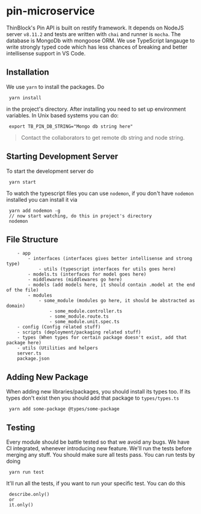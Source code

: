 # pin-microservice

ThinBlock's Pin API is built on restify framework. It depends on NodeJS server `v8.11.2` and tests are written with `chai` and runner is `mocha`. The database is MongoDb with mongoose ORM. We use TypeScript langauge to write strongly typed code which has less chances of breaking and better intellisense support in VS Code.

## Installation
We use `yarn` to install the packages. Do
```
 yarn install
```
in the project's directory. After installing you need to set up environment variables. In Unix based systems you can do:
```
 export TB_PIN_DB_STRING="Mongo db string here"
```

> Contact the collaborators to get remote db string and node string.

## Starting Development Server
To start the development server do
```
 yarn start
```
To watch the typescript files you can use `nodemon`, if you don't have `nodemon` installed you can install it via
```
 yarn add nodemon -g
 // now start watching, do this in project's directory
 nodemon
```

## File Structure
```
	- app
		- interfaces (interfaces gives better intellisense and strong type)
			- utils (typescript interfaces for utils goes here)
		- models.ts (interfaces for model goes here)
		- middlewares (middlewares go here)
		- models (add models here, it should contain .model at the end of the file)
		- modules
			- some_module (modules go here, it should be abstracted as domain)
				- some_module.controller.ts
				- some_module.route.ts
				- some_module.unit.spec.ts
	- config (Config related stuff)
	- scripts (deployment/packaging related stuff)
	- types (When types for certain package doesn't exist, add that package here)
	- utils (Utilities and helpers
	server.ts
	package.json
```

## Adding New Package
When adding new libraries/packages, you should install its types too. If its types don't exist then you should add that package to `types/types.ts`
```
 yarn add some-package @types/some-package
```

## Testing
Every module should be battle tested so that we avoid any bugs. We have CI integrated, whenever introducing new feature. We'll run the tests before merging any stuff. You should make sure all tests pass.
You can run tests by doing
```
 yarn run test
```

It'll run all the tests, if you want to run your specific test. You can do this
```
 describe.only()
 or
 it.only()
```

